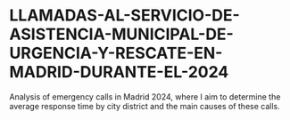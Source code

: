 # LLAMADAS-AL-SERVICIO-DE-ASISTENCIA-MUNICIPAL-DE-URGENCIA-Y-RESCATE-EN-MADRID-DURANTE-EL-2024
Analysis of emergency calls in Madrid 2024, where I aim to determine the average response time by city district and the main causes of these calls.
